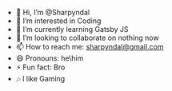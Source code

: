 - 👋 Hi, I’m @Sharpyndal
- 👀 I’m interested in Coding
- 🌱 I’m currently learning Gatsby JS
- 💞️ I’m looking to collaborate on nothing now
- 📫 How to reach me: sharpyndal@gmail.com
- 😄 Pronouns: he\him
- ⚡ Fun fact: Bro
- 🎶 I like Gaming

<!---
Sharpyndal/Sharpyndal is a ✨ special ✨ repository because its `README.md` (this file) appears on your GitHub profile.
You can click the Preview link to take a look at your changes.
--->
